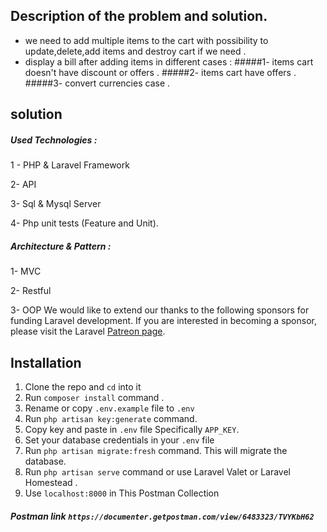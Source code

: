 
## Description of the problem and solution.

- we need to  add multiple items to the cart with possibility to update,delete,add items and destroy cart if we need .
- display a bill after adding items in different cases :
 #####1- items cart doesn't have discount or offers .
 #####2- items cart have  offers .
 #####3- convert currencies case .

## solution


##### Used Technologies :
1 - PHP & Laravel Framework

2- API

3- Sql & Mysql Server

4- Php unit tests (Feature and Unit).
##### Architecture & Pattern :
1- MVC

2- Restful

3- OOP
We would like to extend our thanks to the following sponsors for funding Laravel development. If you are interested in becoming a sponsor, please visit the Laravel [Patreon page](https://patreon.com/taylorotwell).

## Installation

1. Clone the repo and `cd` into it
2. Run `composer install` command .
1. Rename or copy `.env.example` file to `.env`
1. Run `php artisan key:generate` command.
1. Copy key and paste in `.env` file Specifically `APP_KEY`.
1. Set your database credentials in your `.env` file
1. Run `php artisan migrate:fresh` command. This will migrate the database.
1. Run `php artisan serve` command or use Laravel Valet or Laravel Homestead .
1. Use `localhost:8000` in This Postman Collection

##### Postman link `https://documenter.getpostman.com/view/6483323/TVYKbH62` 
